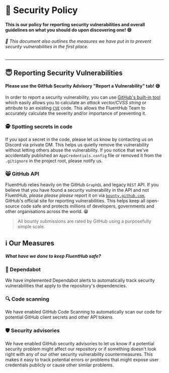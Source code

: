 # 🔐 Security Policy

#### This is our policy for reporting security vulnerabilities and overall guidelines on what you should do upon discovering one! 😄
###### 📝 This document also outlines the measures we have put in to prevent security vulnerabilities in the first place.

---

<!--
### 🔢 Supported Versions

Use this section to tell people about which versions of your project are
currently being supported with security updates.

| Version | Supported          |
| ------- | ------------------ |
| 5.1.x   | :white_check_mark: |
| 5.0.x   | :x:                |
| 4.0.x   | :white_check_mark: |
| < 4.0   | :x:                |
-->

## 😇 Reporting Security Vulnerabilities

<!--
Use this section to tell people how to report a vulnerability.

Tell them where to go, how often they can expect to get an update on a
reported vulnerability, what to expect if the vulnerability is accepted or
declined, etc.
-->

#### Please use the GitHub Security Advisory "Report a Vulnerability" tab! 😅

In order to report a security vulnerability, you can use [GitHub's built-in tool](https://github.com/0x5bfa/FluentHub/security/advisories/new) which easily allows you to calculate an _attack vector/CVSS string_ or attribute to an existing [`CVE`](https://cve.org) code. This allows the FluentHub Team to accurately calculate the severity and/or importance of preventing it.

### 🕵️ Spotting secrets in code

If you spot a secret in the code, please let us know by contacting us on Discord via private DM. This helps us quietly remove the vulnerability without letting others abuse the vulnerability.
If you notice that we've accidentally published an `AppCredentials.config` file or removed it from the `.gitignore` in the project root, please notify us.

### 😸 GitHub API

FluentHub relies heavily on the GitHub `GraphQL` and legacy `REST` API. If you believe that you have found a security vulnerability in the API and not FluentHub, _please please please_ report it on via [`bounty.github.com`](https://bounty.github.com/), GitHub's official site for reporting vulnerabilities. This helps keep all open-source code safe and protects millions of developers, governments and other organisations across the world. 😁
> All bounty submissions are rated by GitHub using a purposefully simple scale.

## ℹ️ Our Measures
##### What have we done to keep FluentHub safe?

### 🤖 Dependabot

We have implemented Dependabot alerts to automatically track security vulnerabilities that apply to the repository's dependencies.

### 🔍 Code scanning

We have enabled GitHub Code Scanning to automatically scan our code for potential GitHub client secrets and other API tokens.

### 🛡️ Security advisories

We have enabled GitHub security advisories to let us know if a potential security problem might affect our repository or if something doesn't look right with any of our other security vulnerability countermeasures. This makes it easy to track potential errors or problems that might expose user credentials publicly or cause other similar problems.
